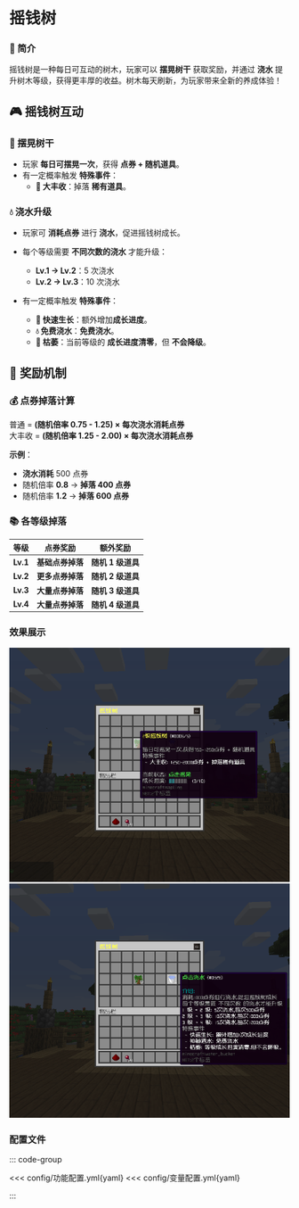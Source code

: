 # 摇钱树

### 🌳 简介

摇钱树是一种每日可互动的树木，玩家可以 **摆晃树干** 获取奖励，并通过 **浇水** 提升树木等级，获得更丰厚的收益。树木每天刷新，为玩家带来全新的养成体验！

## 🎮 摇钱树互动

### 🌿 摆晃树干

- 玩家 **每日可摆晃一次**，获得 **点券 + 随机道具**。
- 有一定概率触发 **特殊事件**：
    - **🌟 大丰收**：掉落 **稀有道具**。

### 💧 浇水升级

- 玩家可 **消耗点券** 进行 **浇水**，促进摇钱树成长。
- 每个等级需要 **不同次数的浇水** 才能升级：
    - **Lv.1 → Lv.2**：5 次浇水
    - **Lv.2 → Lv.3**：10 次浇水

- 有一定概率触发 **特殊事件**：
  - **🌱 快速生长**：额外增加**成长进度**。
  - **💧 免费浇水**：**免费浇水**。
  - **🦀 枯萎**：当前等级的 **成长进度清零**，但 **不会降级**。

## 🎁 奖励机制

### 💰 点券掉落计算

普通 = **(随机倍率 0.75 - 1.25) × 每次浇水消耗点券**    
大丰收 = **(随机倍率 1.25 - 2.00) × 每次浇水消耗点券**

**示例**：

- **浇水消耗** 500 点券
- 随机倍率 **0.8** → **掉落 400 点券**
- 随机倍率 **1.2** → **掉落 600 点券**

### **📚 各等级掉落**

| **等级**   | **点券奖励**   | **额外奖励**     |  
|----------|------------|--------------|  
| **Lv.1** | **基础点券掉落** | **随机 1 级道具** |  
| **Lv.2** | **更多点券掉落** | **随机 2 级道具** |  
| **Lv.3** | **大量点券掉落** | **随机 3 级道具** |  
| **Lv.4** | **大量点券掉落** | **随机 4 级道具** |  

### 效果展示

![img](img/img.png)
![img_1](img/img_1.png)

### 配置文件

::: code-group

<<< config/功能配置.yml{yaml}
<<< config/变量配置.yml{yaml}

:::

